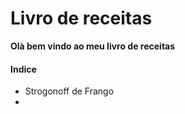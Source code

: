 # Livro de receitas
**Olà bem vindo ao meu livro de receitas**
#### Indice
 - Strogonoff de Frango
 -
